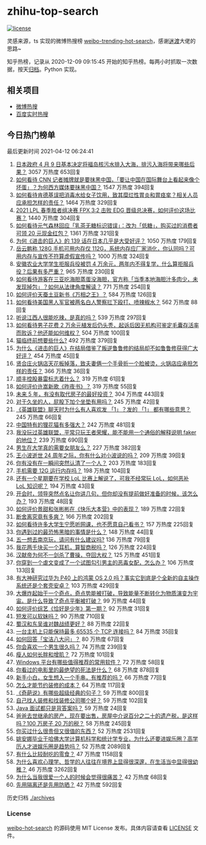 # zhihu-top-search

[![license](https://img.shields.io/github/license/Arrackisarookie/zhihu-top-search)](https://github.com/Arrackisarookie/zhihu-top-search/blob/master/LICENSE)

灵感来源，ts 实现的微博热搜榜 [weibo-trending-hot-search](https://github.com/justjavac/weibo-trending-hot-search)，感谢[迷渡](https://github.com/justjavac)大佬的思路~

知乎热榜，记录从 2020-12-09 09:15:45 开始的知乎热榜。每两小时抓取一次数据，按天[归档](./archives)。Python 实现。

## 相关项目
+ [微博热搜](https://github.com/Arrackisarookie/weibo-hot-search)
+ [百度实时热搜](https://github.com/Arrackisarookie/baidu-hot-search)

## 今日热门榜单

<!-- Rank Begin -->

最后更新时间 2021-04-12 06:24:41

1. [日本政府 4 月 9 日基本决定将福岛核污水排入大海，排污入海将带来哪些后果？](https://www.zhihu.com/question/453704409) 3057 万热度 653回复
1. [如何看待 CNN 记者摊牌就是要抹黑中国，「要让中国在国际舞台上看起来像个坏蛋」？为何西方媒体要抹黑中国？](https://www.zhihu.com/question/453714590) 1547 万热度 394回复
1. [如何看待肯德基误把消毒水给女子饮用，致其糜烂性胃炎和胃痉挛？相关人员应承担怎样的责任？](https://www.zhihu.com/question/454007003) 1464 万热度 329回复
1. [2021 LPL 春季胜者组决赛 FPX 3:2 击败 EDG 晋级总决赛，如何评价这场比赛？](https://www.zhihu.com/question/454071132) 1440 万热度 304回复
1. [如何看待元气森林回应「乳茶无糖标识错误」：改为「低糖」，购买过的消费者可领 20 元现金红包？](https://www.zhihu.com/question/454016260) 1361 万热度 321回复
1. [为何《进击的巨人》的 139 话在日本几乎是大受好评？](https://www.zhihu.com/question/453645866) 1050 万热度 179回复
1. [岳云鹏称 128G 手机可用内存仅 112G，系统内存应厂家消化，你认同吗？可用内存与宣传不符算虚假宣传吗？](https://www.zhihu.com/question/454063985) 1000 万热度 324回复
1. [安徽农业大学学生拒服兵役被罚 4 万余元，两年内不得复学，什么算拒服兵役？后果有多严重？](https://www.zhihu.com/question/452942849) 965 万热度 230回复
1. [如何看待游客在三亚吃海胆蒸蛋没海胆，官方称「当季本地海胆汁多肉少，未发现掉包」？如何从法律角度解读？](https://www.zhihu.com/question/454031777) 771 万热度 254回复
1. [如何评价天蚕土豆新书《万相之王》？](https://www.zhihu.com/question/453333735) 584 万热度 126回复
1. [如何看待美国黑人军官被两名白人警察拦下殴打、喷辣椒水？](https://www.zhihu.com/question/454054826) 562 万热度 88回复
1. [听说江西人很能吃辣，是真的吗？](https://www.zhihu.com/question/406439662) 539 万热度 297回复
1. [如何看待男子花费 2 万余元植发后仍头秃，起诉后因无机构可鉴定毛囊存活率而败诉？他还能如何维权？](https://www.zhihu.com/question/453680714) 504 万热度 100回复
1. [猫临终前想要些什么?](https://www.zhihu.com/question/28352696) 492 万热度 379回复
1. [为什么《进击的巨人》在结局借鉴了叛逆鲁鲁修的结局却不如鲁鲁修获得广大好评？](https://www.zhihu.com/question/453979353) 454 万热度 45回复
1. [贤合庄火锅店天花板掉落，致夫妻俩一个手骨折一个脸被烫，火锅店应承担怎样的责任？](https://www.zhihu.com/question/454094663) 366 万热度 36回复
1. [顺丰控股暴雷标志着什么？](https://www.zhihu.com/question/453684614) 319 万热度 61回复
1. [如何评价许嵩新歌《昨夜书》？](https://www.zhihu.com/question/454001392) 319 万热度 55回复
1. [未来 5 年，有没有取代房子的最好投资？](https://www.zhihu.com/question/441692710) 304 万热度 443回复
1. [对于久坐的人，屁股下加个坐垫有用吗？](https://www.zhihu.com/question/355087220) 245 万热度 42回复
1. [《英雄联盟》聊天时为什么有人喜欢发 「1」？发的 「1」 都有哪些意思？](https://www.zhihu.com/question/453992325) 245 万热度 66回复
1. [中国特有的狸花猫有多强大？](https://www.zhihu.com/question/423321345) 242 万热度 481回复
1. [我没玩过英雄联盟，平常只玩王者荣耀，能不能用一个通俗的解释说明 faker 的地位？](https://www.zhihu.com/question/432404612) 239 万热度 690回复
1. [男生在大学真的需要女朋友么？](https://www.zhihu.com/question/22503810) 227 万热度 382回复
1. [王小波逝世 24 周年之际，你有什么对小波说的吗？](https://www.zhihu.com/question/453877246) 209 万热度 39回复
1. [你有没有在一瞬间突然认清了一个人？](https://www.zhihu.com/question/322856732) 203 万热度 183回复
1. [手机需要 12G 运行内存吗？](https://www.zhihu.com/question/375186677) 198 万热度 104回复
1. [还有一个星期要在学校 LoL 比赛上解说了，可我不经常玩 LoL，如何恶补 LoL 知识呢？](https://www.zhihu.com/question/453811297) 194 万热度 43回复
1. [开会时，领导突然点名让你讲几句，但你却没有提前做好准备的时候，该怎么办？](https://www.zhihu.com/question/454031031) 193 万热度 48回复
1. [如何评价景甜和张彬彬在《快乐大本营》中的表现？](https://www.zhihu.com/question/453944337) 189 万热度 22回复
1. [断舍离究竟有多爽？](https://www.zhihu.com/question/446430795) 166 万热度 202回复
1. [如何看待许多大学生宁愿听网课，也不愿意自己看书？](https://www.zhihu.com/question/453875656) 157 万热度 225回复
1. [你遇到过的最恐怖黑暗的事情是什么？](https://www.zhihu.com/question/446146770) 148 万热度 44回复
1. [五一想去南京玩，请问有什么建议吗?](https://www.zhihu.com/question/452126877) 136 万热度 79回复
1. [我花两千块买一个耳机，算智商税吗？](https://www.zhihu.com/question/439584381) 126 万热度 224回复
1. [汉献帝为何不一剑杀了曹操，夺回大权？](https://www.zhihu.com/question/342843416) 125 万热度 451回复
1. [你穿到一个虐文变成了一个试图勾引男主的恶毒女配，怎么办？](https://www.zhihu.com/question/413029409) 106 万热度 133回复
1. [有大神研究过华为 P40 上的鸿蒙 OS 2.0 吗？事实它到底是个全新的自主操作系统还是个套壳安卓？](https://www.zhihu.com/question/448136663) 103 万热度 429回复
1. [大爆炸起始于一个奇点，奇点势能被打破，导致能量不断转化为物质演变为宇宙。是什么导致了奇点平衡被打破？](https://www.zhihu.com/question/453119283) 99 万热度 44回复
1. [如何评价综艺《恰好是少年》第一期？](https://www.zhihu.com/question/453780965) 92 万热度 31回复
1. [短发可以软妹吗？](https://www.zhihu.com/question/350710025) 90 万热度 710回复
1. [蜀汉和东吴谁对魏战绩更好？](https://www.zhihu.com/question/452076744) 88 万热度 22回复
1. [一台主机上只能保持最多 65535 个 TCP 连接吗？](https://www.zhihu.com/question/361111920) 84 万热度 35回复
1. [如何回答「宝洁八大问」？](https://www.zhihu.com/question/19889186) 80 万热度 67回复
1. [你会喜欢一个男生很久吗？](https://www.zhihu.com/question/453105533) 74 万热度 239回复
1. [瘦人如何长胖和增肌？](https://www.zhihu.com/question/21475064) 72 万热度 101回复
1. [Windows 平台有哪些值得推荐的常用软件？](https://www.zhihu.com/question/22109444) 72 万热度 58回复
1. [你看过的电影里的最绝望的死法是什么？](https://www.zhihu.com/question/26685253) 68 万热度 878回复
1. [新手小白，女生想入一个手串，有推荐的吗？](https://www.zhihu.com/question/452985050) 66 万热度 77回复
1. [怎么才能节约装修的成本？](https://www.zhihu.com/question/446865075) 64 万热度 117回复
1. [《奇葩说》有哪些超级经典的句子？](https://www.zhihu.com/question/46266923) 59 万热度 800回复
1. [自己找人装修和找装修公司哪个好？](https://www.zhihu.com/question/342779357) 59 万热度 102回复
1. [Java 面试都只是背答案吗？](https://www.zhihu.com/question/452184164) 59 万热度 24回复
1. [爸爸去世继承的房产，现在要出售，房屋中介说百分之二十的遗产税，是这样吗？100 万房子 20 万的税？](https://www.zhihu.com/question/348287427) 58 万热度 245回复
1. [你买过什么很贵但又很值的东西？](https://www.zhihu.com/question/342482043) 52 万热度 2531回复
1. [姚安娜毕业于哈佛大学计算机科学和统计学专业，为什么还要进娱乐圈？高学历人才进娱乐圈是趋势吗？](https://www.zhihu.com/question/439314149) 52 万热度 2089回复
1. [有什么比较耐吃的零食？](https://www.zhihu.com/question/62354587) 47 万热度 1158回复
1. [为什么喜欢心理学、哲学的人往往在境界上显得很深邃，在生活当中显得很幼稚？](https://www.zhihu.com/question/30196004) 46 万热度 3262回复
1. [为什么当我很爱一个人的时候会觉得很痛苦？](https://www.zhihu.com/question/418006057) 42 万热度 68回复
1. [先用隔离还是先用防晒？](https://www.zhihu.com/question/399883021) 42 万热度 592回复
<!-- Rank End -->

历史归档 [./archives](./archives)

### License

[weibo-hot-search](https://github.com/Arrackisarookie/zhihu-top-search) 的源码使用 MIT License 发布。具体内容请查看 [LICENSE](./LICENSE) 文件。
